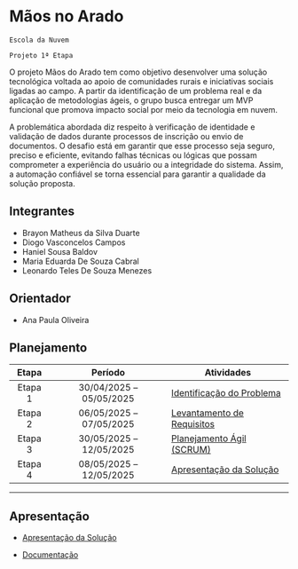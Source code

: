 # Mãos no Arado 

`Escola da Nuvem`

`Projeto 1ª Etapa`

O projeto Mãos do Arado tem como objetivo desenvolver uma solução tecnológica voltada ao apoio de comunidades rurais e iniciativas sociais ligadas ao campo. A partir da identificação de um problema real e da aplicação de metodologias ágeis, o grupo busca entregar um MVP funcional que promova impacto social por meio da tecnologia em nuvem.

A problemática abordada diz respeito à verificação de identidade e validação de dados durante processos de inscrição ou envio de documentos. O desafio está em garantir que esse processo seja seguro, preciso e eficiente, evitando falhas técnicas ou lógicas que possam comprometer a experiência do usuário ou a integridade do sistema. Assim, a automação confiável se torna essencial para garantir a qualidade da solução proposta.

## Integrantes

* Brayon Matheus da Silva Duarte  
* Diogo Vasconcelos Campos  
* Haniel Sousa Baldov  
* Maria Eduarda De Souza Cabral  
* Leonardo Teles De Souza Menezes  

## Orientador

* Ana Paula Oliveira  

## Planejamento

| Etapa   | Período                   | Atividades                                                                                   |
|:-------:|:-------------------------:|----------------------------------------------------------------------------------------------|
| Etapa 1 | 30/04/2025 – 05/05/2025   | [Identificação do Problema](/identificacao.md)                                               |
| Etapa 2 | 06/05/2025 – 07/05/2025   | [Levantamento de Requisitos](/levantamento.md)                                               |
| Etapa 3 | 30/05/2025 – 12/05/2025   | [Planejamento Ágil (SCRUM)](/scrum.md)                                                       |
| Etapa 4 | 08/05/2025 – 12/05/2025   | [Apresentação da Solução](/apresentacao.md)                                                  |

---

## Apresentação

- [Apresentação da Solução](/apresentacao.md)
  
- [Documentação ](/doc.md)
